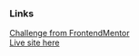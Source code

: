 ### Links

[Challenge from FrontendMentor](https://www.frontendmentor.io/challenges/profile-card-component-cfArpWshJ)\
[Live site here](https://mgksp.github.io/profile_card_component/)
